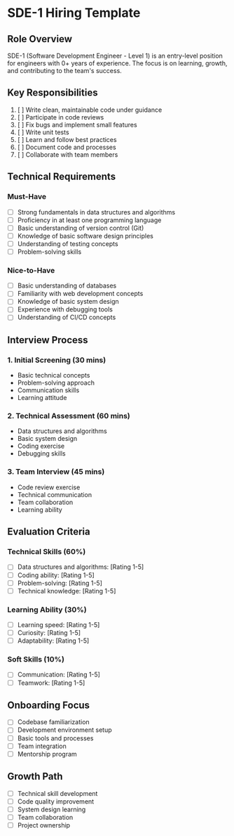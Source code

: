 # SDE-1 Hiring Template

## Role Overview
SDE-1 (Software Development Engineer - Level 1) is an entry-level position for engineers with 0+ years of experience. The focus is on learning, growth, and contributing to the team's success.

## Key Responsibilities
1. [ ] Write clean, maintainable code under guidance
2. [ ] Participate in code reviews
3. [ ] Fix bugs and implement small features
4. [ ] Write unit tests
5. [ ] Learn and follow best practices
6. [ ] Document code and processes
7. [ ] Collaborate with team members

## Technical Requirements

### Must-Have
- [ ] Strong fundamentals in data structures and algorithms
- [ ] Proficiency in at least one programming language
- [ ] Basic understanding of version control (Git)
- [ ] Knowledge of basic software design principles
- [ ] Understanding of testing concepts
- [ ] Problem-solving skills

### Nice-to-Have
- [ ] Basic understanding of databases
- [ ] Familiarity with web development concepts
- [ ] Knowledge of basic system design
- [ ] Experience with debugging tools
- [ ] Understanding of CI/CD concepts

## Interview Process

### 1. Initial Screening (30 mins)
- Basic technical concepts
- Problem-solving approach
- Communication skills
- Learning attitude

### 2. Technical Assessment (60 mins)
- Data structures and algorithms
- Basic system design
- Coding exercise
- Debugging skills

### 3. Team Interview (45 mins)
- Code review exercise
- Technical communication
- Team collaboration
- Learning ability

## Evaluation Criteria

### Technical Skills (60%)
- [ ] Data structures and algorithms: [Rating 1-5]
- [ ] Coding ability: [Rating 1-5]
- [ ] Problem-solving: [Rating 1-5]
- [ ] Technical knowledge: [Rating 1-5]

### Learning Ability (30%)
- [ ] Learning speed: [Rating 1-5]
- [ ] Curiosity: [Rating 1-5]
- [ ] Adaptability: [Rating 1-5]

### Soft Skills (10%)
- [ ] Communication: [Rating 1-5]
- [ ] Teamwork: [Rating 1-5]

## Onboarding Focus
- [ ] Codebase familiarization
- [ ] Development environment setup
- [ ] Basic tools and processes
- [ ] Team integration
- [ ] Mentorship program

## Growth Path
- [ ] Technical skill development
- [ ] Code quality improvement
- [ ] System design learning
- [ ] Team collaboration
- [ ] Project ownership 